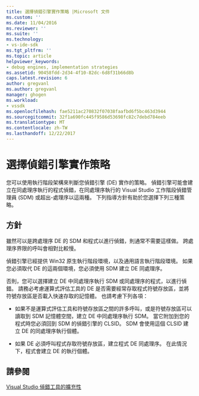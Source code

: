 ```yaml
---
title: 選擇偵錯引擎實作策略 |Microsoft 文件
ms.custom: ''
ms.date: 11/04/2016
ms.reviewer: ''
ms.suite: ''
ms.technology:
- vs-ide-sdk
ms.tgt_pltfrm: ''
ms.topic: article
helpviewer_keywords:
- debug engines, implementation strategies
ms.assetid: 90458fdd-2d34-4f10-82dc-6d8f31b66d8b
caps.latest.revision: 6
author: gregvanl
ms.author: gregvanl
manager: ghogen
ms.workload:
- vssdk
ms.openlocfilehash: fae5211ac270832f07038faafbd6f5bc463d3944
ms.sourcegitcommit: 32f1a690fc445f9586d53698fc82c7debd784eeb
ms.translationtype: MT
ms.contentlocale: zh-TW
ms.lasthandoff: 12/22/2017
---
```

# <a name="choosing-a-debug-engine-implementation-strategy"></a>選擇偵錯引擎實作策略
您可以使用執行階段架構來判斷您偵錯引擎 (DE) 實作的策略。 偵錯引擎可能會建立在同處理序執行的程式偵錯，在同處理序執行的 Visual Studio 工作階段偵錯管理員 (SDM) 或超出-處理序以這兩種。 下列指導方針有助於您選擇下列三種策略。  
  
## <a name="guidelines"></a>方針  
 雖然可以是跨處理序 DE 的 SDM 和程式以進行偵錯，則通常不需要這樣做。 跨處理序界限的呼叫會相對比較慢。  
  
 偵錯引擎已經提供 Win32 原生執行階段環境，以及通用語言執行階段環境。 如果您必須取代 DE 的這兩個環境，您必須使用 SDM 建立 DE 同處理序。  
  
 否則，您可以選擇建立 DE 中同處理序執行 SDM 或同處理序的程式，以進行偵錯。 請務必考慮運算式評估工具的 DE 是否需要經常存取程式符號存放區，並將符號存放區是否載入快速存取的記憶體。 也請考慮下列各項：  
  
-   如果不是運算式評估工具和符號存放區之間的許多呼叫，或是符號存放區可以讀取到 SDM 記憶體空間，建立 DE 中同處理序執行 SDM。 當它附加到您的程式時您必須回到 SDM 的偵錯引擎的 CLSID。 SDM 會使用這個 CLSID 建立 DE 的同處理序執行個體。  
  
-   如果 DE 必須呼叫程式存取符號存放區，建立程式 DE 同處理序。 在此情況下，程式會建立 DE 的執行個體。  
  
## <a name="see-also"></a>請參閱  
 [Visual Studio 偵錯工具的擴充性](../../extensibility/debugger/visual-studio-debugger-extensibility.md)